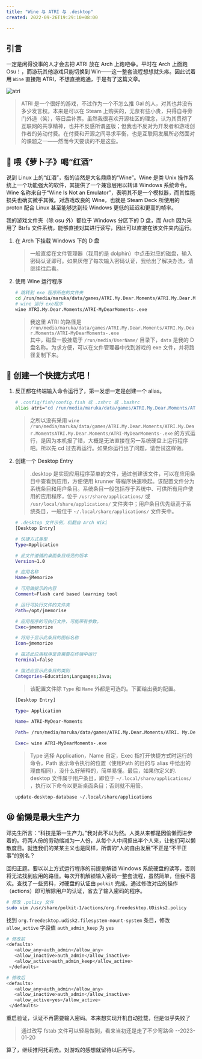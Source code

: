 ```yaml
---
title: "Wine 与 ATRI 与 .desktop"
created: 2022-09-26T19:29:10+08:00

---
```


## 引言

一定是闲得没事的人才会去把 ATRI 放在 Arch 上跑吧😂。平时在 Arch 上面跑 Osu！，而游玩其他游戏只能切换到 Win——这一整套流程想想就头疼。因此试着用 `Wine` 直接跑 ATRI，不想直接跑通，于是有了这篇文章。

![atri](https://ghproxy.com/github.com/levinion/blog-pic/blob/main/img/ss_47e1f809fa56ab6d48de3c66e3147585b4ee30a2.600x338.jpg)

> ATRI 是一个很好的游戏，不过作为一个不怎么推 Gal 的人，对其也并没有多少发言权。本来是可以在 Steam 上购买的，无奈有些小贵，只得自寻旁门外道（笑），等日后补票。虽然我很喜欢开源社区的理念，认为其贯彻了互联网的共享精神，也并不反感所谓盗版；但我也不反对为开发者和游戏创作者的劳动付费。在付费和开源之间寻求平衡，也是互联网发展所必然面对的课题之一——然而今天要谈的不是这些。

## 🍷 喂《萝卜子》喝“红酒”

说到 Linux 上的“红酒”，指的当然是大名鼎鼎的“Wine”。Wine 是类 Unix 操作系统上一个功能强大的软件，其提供了一个兼容层用以转译 Windows 系统命令。Wine 名称来自于“Wine Is Not an Emulator”，表明其不是一个模拟器，而其性能损失也确实微乎其微。对游戏改良的 Wine，也就是 Steam Deck 所使用的 proton 配合 Linux 甚至能够达到较 Windows 更低的延迟和更高的帧率。

我的游戏文件夹（除 osu 外）都位于 Windows 分区下的 D 盘，而 Arch 因为采用了 Btrfs 文件系统，能够直接对其进行读写，因此可以直接在该文件夹内运行。

1. 在 Arch 下挂载 Windows 下的 D 盘
   
   > 一般直接在文件管理器（我用的是 dolphin）中点击对应的磁盘，输入密码认证即可。如果厌倦了每次输入密码认证，我给出了解决办法，请继续往后看。

2. 使用 Wine 运行程序
   
   ```sh
   # 跳转到 exe 程序所在的文件夹
   cd /run/media/maruka/data/games/ATRI.My.Dear.Moments/ATRI.My.Dear.Moments
   # wine 运行 exe程序
   wine ATRI.My.Dear.Moments/ATRI-MyDearMoments-.exe
   ```
   
   > 我这里 ATRI 的路径是 `/run/media/maruka/data/games/ATRI.My.Dear.Moments/ATRI.My.Dear.Moments/ATRI-MyDearMoments-.exe` <br> 其中，磁盘一般挂载于 `/run/media/UserName/` 目录下，`data` 是我的 D 盘名称。为求方便，可以在文件管理器中找到游戏的 exe 文件，并将路径复制下来。

## 🔗 创建一个快捷方式吧！

1. 反正都在终端输入命令运行了，第一发想一定是创建一个 alias。
   
   ```sh
   # .config/fish/config.fish 或 .zshrc 或 .bashrc
   alias atri="cd /run/media/maruka/data/games/ATRI.My.Dear.Moments/ATRI.My.Dear.Moments;wine ATRI.My.Dear.Moments/ATRI-MyDearMoments-.exe"
   ```
   
   > 之所以没有采用 `wine /run/media/maruka/data/games/ATRI.My.Dear.Moments/ATRI.My.Dear.MomentsATRI.My.Dear.Moments/ATRI-MyDearMoments-.exe` 的方式运行，是因为本机报了错，大概是无法直接在另一系统硬盘上运行程序吧。所以先 cd 过去再运行。如果你运行出了问题，请尝试这样做。

2. 创建一个 Desktop Entry
   
   > .desktop 是实现应用程序菜单的文件，通过创建该文件，可以在应用条目中查看到应用，方便使用 krunner 等程序快速唤起。该配置文件分为系统条目和用户条目。系统条目一般包括存于系统中、可供所有用户使用的应用程序，位于 `/usr/share/applications/` 或 `/usr/local/share/applications/` 文件夹中；用户条目优先级高于系统条目，一般位于 `~/.local/share/applications/` 文件夹中。
   
   ```sh
   # .desktop 文件示例，机翻自 Arch Wiki
   [Desktop Entry]
   
   # 快捷方式类型
   Type=Application
   
   # 此文件遵循的桌面条目规范的版本
   Version=1.0
   
   # 应用名称
   Name=jMemorize
   
   # 可用做提示的内容
   Comment=Flash card based learning tool
   
   # 运行可执行文件的文件夹
   Path=/opt/jmemorise
   
   # 应用程序的可执行文件，可能带有参数。
   Exec=jmemorize
   
   # 将用于显示此条目的图标名称
   Icon=jmemorize
   
   # 描述此应用程序是否需要在终端中运行
   Terminal=false
   
   # 描述应显示此条目的类别
   Categories=Education;Languages;Java;
   ```
   
   > 该配置文件除 `Type` 和 `Name` 外都是可选的。下面给出我的配置。
   
   ```sh
   [Desktop Entry]  
   
   Type= Application  
   
   Name= ATRI-MyDear-Moments  
   
   Path= /run/media/maruka/data/games/ATRI.My.Dear.Moments/ATRI. My.Dear.Moments  
   
   Exec= wine ATRI-MyDearMoments-.exe  
   ```
   
   > Type 选择 Application，Name 自定，Exec 指打开快捷方式时运行的命令，Path 表示命令执行的位置（使用Path 的目的与 alias 中给出的理由相同），没什么好解释的，简单易懂。最后，如果你定义的. desktop 文件属于用户条目，即位于 `~/.local/share/applications/` ，执行以下命令以更新桌面条目；否则就不用管。
   
   ```sh
   update-desktop-database ~/.local/share/applications
   ```

## 😫 偷懒是最大生产力

邓先生所言：“科技是第一生产力。”我对此不以为然。人类从来都是因偷懒而进步着的。将两人份的劳动缩减为一人份，从每个人中间抠出半个人来，让他们可以懒散度日。就连我们的某某主义也是同样，所谓的“人的自由发展”不正是“不干正事”的别名？

回归正题。要以以上方式运行程序的前提是解锁 Windows 系统硬盘的读写，否则将无法找到应用的路径。每次开机解锁输入密码一整套流程，虽然简单，但我不喜欢。查找了一些资料，对硬盘的认证由 `polkit` 完成。通过修改对应的操作（actions）即可解除用户的认证，省去了输入密码的程序。

```sh
# 修改 .policy 文件
sudo vim /usr/share/polkit-1/actions/org.freedesktop.UDisks2.policy
```

找到 `org.freedesktop.udisk2.filesystem-mount-system` 条目，修改 `allow_active` 字段值 `auth_admin_keep` 为 `yes`

```sh
# 修改前
<defaults>  
   <allow_any>auth_admin</allow_any>  
   <allow_inactive>auth_admin</allow_inactive>  
   <allow_active>auth_admin_keep</allow_active>  
 </defaults>

# 修改后
<defaults>  
   <allow_any>auth_admin</allow_any>  
   <allow_inactive>auth_admin</allow_inactive>  
   <allow_active>yes</allow_active>  
 </defaults>
```

重启验证，认证不再需要输入密码。本来想实现开机自动挂载，但是似乎失败了

> 通过改写 fstab 文件可以轻易做到，看来当初还是走了不少弯路😢 --2023-01-20

算了，继续推阿托莉去。对游戏的感想就留待以后再写。
